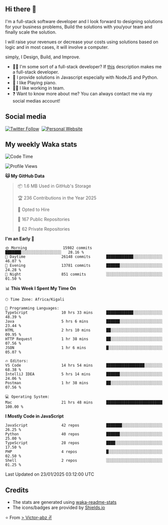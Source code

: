 ## Hi there 👋
I'm a full-stack software developer and I look forward to designing solutions for your business problems, Build the solutions with you/your team and finally scale the solution.

I will raise your revenues or decrease your costs using solutions based on logic and in most cases, it will involve a computer.

simply, I Design, Build, and Improve.

- 👨‍💻 I'm some sort of a full-stack developer? If [this](https://www.w3schools.com/whatis/whatis_fullstack.asp) description makes me a full-stack developer.
- 🌱 I provide solutions in Javascript especially with NodeJS and Python. 
- 🎹 I like Playing piano.
- 👯‍♀️ I like working in team.
- ❓ Want to know more about me? You can always contact me via my social medias account!

## Social media
[![Twitter Follow](https://img.shields.io/twitter/follow/vicky_abz?color=%231DA1F2&label=Twitter&style=for-the-badge&logo=twitter&logoColor=ffffff)](https://twitter.com/vicky_abz)
‎‎ [![Personal Website](https://img.shields.io/static/v1?label=visit&message=victor-abz.com&color=%235F021F&style=for-the-badge)](https://victor-abz.com/)

## My weekly Waka stats
<!--START_SECTION:waka-->
![Code Time](http://img.shields.io/badge/Code%20Time-1%2C058%20hrs%2015%20mins-blue)

![Profile Views](http://img.shields.io/badge/Profile%20Views-6-blue)

**🐱 My GitHub Data** 

> 📦 1.6 MB Used in GitHub's Storage 
 > 
> 🏆 236 Contributions in the Year 2025
 > 
> 💼 Opted to Hire
 > 
> 📜 167 Public Repositories 
 > 
> 🔑 62 Private Repositories 
 > 
**I'm an Early 🐤** 

```text
🌞 Morning                15982 commits       ███████░░░░░░░░░░░░░░░░░░   28.16 % 
🌆 Daytime                26148 commits       ████████████░░░░░░░░░░░░░   46.07 % 
🌃 Evening                13781 commits       ██████░░░░░░░░░░░░░░░░░░░   24.28 % 
🌙 Night                  851 commits         ░░░░░░░░░░░░░░░░░░░░░░░░░   01.50 % 
```


📊 **This Week I Spent My Time On** 

```text
🕑︎ Time Zone: Africa/Kigali

💬 Programming Languages: 
TypeScript               10 hrs 33 mins      ████████████░░░░░░░░░░░░░   48.39 % 
Java                     5 hrs 6 mins        ██████░░░░░░░░░░░░░░░░░░░   23.44 % 
HTML                     2 hrs 10 mins       ██░░░░░░░░░░░░░░░░░░░░░░░   09.95 % 
HTTP Request             1 hr 38 mins        ██░░░░░░░░░░░░░░░░░░░░░░░   07.56 % 
JSON                     1 hr 6 mins         █░░░░░░░░░░░░░░░░░░░░░░░░   05.07 % 

🔥 Editors: 
VS Code                  14 hrs 54 mins      █████████████████░░░░░░░░   68.38 % 
IntelliJ IDEA            5 hrs 14 mins       ██████░░░░░░░░░░░░░░░░░░░   24.06 % 
Postman                  1 hr 38 mins        ██░░░░░░░░░░░░░░░░░░░░░░░   07.56 % 

💻 Operating System: 
Mac                      21 hrs 48 mins      █████████████████████████   100.00 % 
```

**I Mostly Code in JavaScript** 

```text
JavaScript               42 repos            ███████░░░░░░░░░░░░░░░░░░   26.25 % 
Python                   40 repos            ██████░░░░░░░░░░░░░░░░░░░   25.00 % 
TypeScript               28 repos            ████░░░░░░░░░░░░░░░░░░░░░   17.50 % 
PHP                      4 repos             █░░░░░░░░░░░░░░░░░░░░░░░░   02.50 % 
Shell                    2 repos             ░░░░░░░░░░░░░░░░░░░░░░░░░   01.25 % 
```




 Last Updated on 23/01/2025 03:12:00 UTC
<!--END_SECTION:waka-->

## Credits
- The stats are generated using [waka-readme-stats](https://github.com/anmol098/waka-readme-stats)
- The icons/badges are provided by [Shields.io](https://shields.io/)

⭐️ From [> Victor-abz ✌](https://victor-abz.com/)
